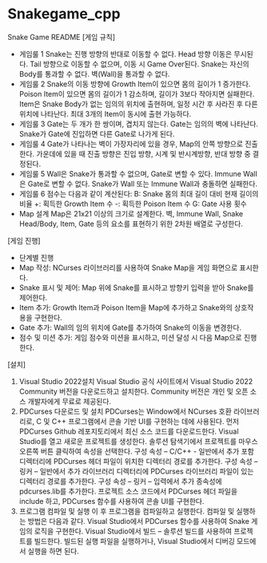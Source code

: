 # Snakegame_cpp
Snake Game README
[게임 규칙]
- 게임룰 1
Snake는 진행 방향의 반대로 이동할 수 없다.
Head 방향 이동은 무시된다.
Tail 방향으로 이동할 수 없으며, 이동 시 Game Over된다.
Snake는 자신의 Body를 통과할 수 없다.
벽(Wall)을 통과할 수 없다.
- 게임룰 2
Snake의 이동 방향에 Growth Item이 있으면 몸의 길이가 1 증가한다.
Poison Item이 있으면 몸의 길이가 1 감소하며, 길이가 3보다 작아지면 실패한다.
Item은 Snake Body가 없는 임의의 위치에 출현하며, 일정 시간 후 사라진 후 다른 위치에 나타난다. 최대 3개의 Item이 동시에 출현 가능하다.
- 게임룰 3
Gate는 두 개가 한 쌍이며, 겹치지 않는다.
Gate는 임의의 벽에 나타난다.
Snake가 Gate에 진입하면 다른 Gate로 나가게 된다.
- 게임룰 4
Gate가 나타나는 벽이 가장자리에 있을 경우, Map의 안쪽 방향으로 진출한다.
가운데에 있을 때 진출 방향은 진입 방향, 시계 및 반시계방향, 반대 방향 중 결정된다.
- 게임룰 5
Wall은 Snake가 통과할 수 없으며, Gate로 변할 수 있다.
Immune Wall은 Gate로 변할 수 없다.
Snake가 Wall 또는 Immune Wall과 충돌하면 실패한다.
- 게임룰 6
점수는 다음과 같이 계산된다:
B: Snake 몸의 최대 길이 대비 현재 길이의 비율
+: 획득한 Growth Item 수
-: 획득한 Poison Item 수
G: Gate 사용 횟수
- Map 설계
Map은 21x21 이상의 크기로 설계한다.
벽, Immune Wall, Snake Head/Body, Item, Gate 등의 요소를 표현하기 위한 2차원 배열로 구성한다.

[게임 진행]
- 단계별 진행
- Map 작성: NCurses 라이브러리를 사용하여 Snake Map을 게임 화면으로 표시한다.
- Snake 표시 및 제어: Map 위에 Snake를 표시하고 방향키 입력을 받아 Snake를 제어한다.
- Item 추가: Growth Item과 Poison Item을 Map에 추가하고 Snake와의 상호작용을 구현한다.
- Gate 추가: Wall의 임의 위치에 Gate를 추가하여 Snake의 이동을 변경한다.
- 점수 및 미션 추가: 게임 점수와 미션을 표시하고, 미션 달성 시 다음 Map으로 진행한다.


[설치]
1.   Visual Studio 2022설치
Visual Studio 공식 사이트에서 Visual Studio 2022 Community 버전을 다운로드하고 설치한다. Community 버전은 개인 및 오픈 소스 개발자에게 무료로 제공된다.
2.   PDCurses 다운로드 및 설치
PDCurses는 Window에서 NCurses 호환 라이브러리로, C 및 C++ 프로그램에서 콘솔 기반 UI를 구현하는 데에 사용된다. 
먼저 PDCurses Github 레포지토리에서 최신 소스 코드를 다운로드한다. Visual Studio를 열고 새로운 프로젝트를 생성한다. 솔루션 탐색기에서 프로젝트를 마우스 오른쪽 버튼 클릭하여 속성을 선택한다. 구성 속성 – C/C++ - 일반에서 추가 포함 디렉터리에 PDCurses 헤더 파일이 위치한 디렉터리 경로를 추가한다. 구성 속성 – 링커 – 일반에서 추가 라이브러리 디렉터리에 PDCurses 라이브러리 파일이 있는 디렉터리 경로를 추가한다. 구성 속성 – 링커 – 입력에서 추가 종속성에 pdcurses.lib를 추가한다. 프로젝트 소스 코드에서 PDCurses 헤더 파일을 include 하고, PDCurses 함수를 사용하여 콘솔 UI를 구현한다.
3.   프로그램 컴파일 및 실행
이 후 프로그램을 컴파일하고 실행한다. 컴파일 및 실행하는 방법은 다음과 같다. Visual Studio에서 PDCurses 함수를 사용하여 Snake 게임의 로직을 구현한다. Visual Studio에서 빌드 – 솔루션 빌드를 사용하여 프로젝트를 빌드한다. 빌드된 실행 파일을 실행하거나, Visual Studio에서 디버깅 모드에서 실행을 하면 된다. 
